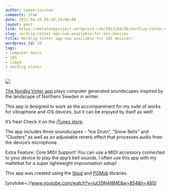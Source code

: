 ```yaml
---
author: cpmpercussion
comments: true
date: 2013-04-26 04:50:54+00:00
layout: post
link: https://metatoneproject.wordpress.com/2013/04/26/nordlig-vinter-app-now-available-for-ios-devices/
slug: nordlig-vinter-app-now-available-for-ios-devices
title: Nordlig Vinter app now available for iOS devices!
wordpress_id: 26
tags:
- computer music
- iOS
- libpd
- nordlig vinter
---
```


![](https://metatoneproject.files.wordpress.com/2013/04/66238-img.png)
  



[The Nordlig Vinter app](https://itunes.apple.com/us/app/nordlig-vinter/id631988721) plays computer generated soundscapes inspired by the landscape of Northern Sweden in winter.

This app is designed to work as the accompaniment for my suite of works for vibraphone and iOS devices, but it can be enjoyed by itself as well!

It’s free! Check it on the [iTunes store](https://itunes.apple.com/us/app/nordlig-vinter/id631988721).

The app includes three soundscapes - “Ice Drum”, “Snow Bells” and “Clusters” as well as an adjustable reverb effect that processes audio from the device’s microphone.

Extra Feature: Core MIDI Support! 
You can use a MIDI accessory connected to your device to play the app’s bell sounds. I often use this app with my malletkat for a super lightweight improvisation setup!

This app was created using the [libpd](http://libpd.cc/) and [PGMidi](https://github.com/petegoodliffe/PGMidi) libraries.


 
   [youtube=://www.youtube.com/watch?v=lut35N4I8ME&w=854&h=480]

